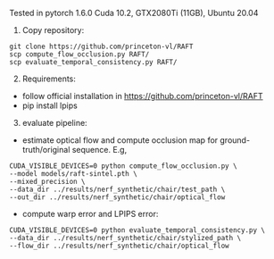 Tested in pytorch 1.6.0 Cuda 10.2, GTX2080Ti (11GB), Ubuntu 20.04
1. Copy repository:
```
git clone https://github.com/princeton-vl/RAFT
scp compute_flow_occlusion.py RAFT/
scp evaluate_temporal_consistency.py RAFT/
```
2. Requirements:
- follow official installation in https://github.com/princeton-vl/RAFT
- pip install lpips

3. evaluate pipeline:
- estimate optical flow and compute occlusion map for ground-truth/original sequence. E.g,
```
CUDA_VISIBLE_DEVICES=0 python compute_flow_occlusion.py \
--model models/raft-sintel.pth \
--mixed_precision \
--data_dir ../results/nerf_synthetic/chair/test_path \
--out_dir ../results/nerf_synthetic/chair/optical_flow 
```
- compute warp error and LPIPS error:
```
CUDA_VISIBLE_DEVICES=0 python evaluate_temporal_consistency.py \
--data_dir ../results/nerf_synthetic/chair/stylized_path \
--flow_dir ../results/nerf_synthetic/chair/optical_flow 
```
